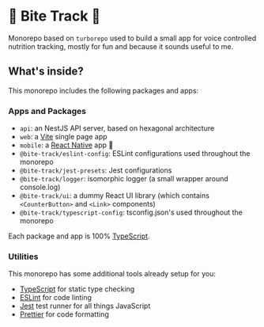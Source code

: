# 🍜 Bite Track 🥗

Monorepo based on `turborepo` used to build a small app for voice controlled nutrition tracking, mostly for fun and because it sounds useful to me.

## What's inside?

This monorepo includes the following packages and apps:

### Apps and Packages

- `api`: an NestJS API server, based on hexagonal architecture
- `web`: a [Vite](https://vitejs.dev/) single page app
- `mobile`: a [React Native](https://reactnative.dev/) app 🚧
- `@bite-track/eslint-config`: ESLint configurations used throughout the monorepo
- `@bite-track/jest-presets`: Jest configurations
- `@bite-track/logger`: isomorphic logger (a small wrapper around console.log)
- `@bite-track/ui`: a dummy React UI library (which contains `<CounterButton>` and `<Link>` components)
- `@bite-track/typescript-config`: tsconfig.json's used throughout the monorepo

Each package and app is 100% [TypeScript](https://www.typescriptlang.org/).

### Utilities

This monorepo has some additional tools already setup for you:

- [TypeScript](https://www.typescriptlang.org/) for static type checking
- [ESLint](https://eslint.org/) for code linting
- [Jest](https://jestjs.io) test runner for all things JavaScript
- [Prettier](https://prettier.io) for code formatting
